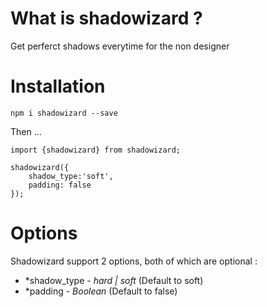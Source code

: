 # What is shadowizard ?

Get perferct shadows everytime for the non designer

# Installation

`npm i shadowizard --save`

Then ...

`````
import {shadowizard} from shadowizard;

shadowizard({
    shadow_type:'soft',
    padding: false
});

`````


# Options

Shadowizard support 2 options, both of which are optional :
* *shadow_type - _hard | soft_ (Default to soft)
* *padding - _Boolean_ (Default to false)